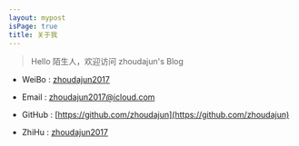 ```yaml
---
layout: mypost
isPage: true
title: 关于我
---
```


> Hello 陌生人，欢迎访问 zhoudajun's Blog


- WeiBo : [zhoudajun2017](https://www.weibo.com/2668294333/profile?topnav=1&wvr=6&is_all=1)

- Email : <a href="mailto:zhoudajun2017@icloud.com">zhoudajun2017@icloud.com</a>

- GitHub : [https://github.com/zhoudajun](https://github.com/zhoudajun)

- ZhiHu : [zhoudajun2017](https://www.zhihu.com/people/zhoudajun2017/activities)
